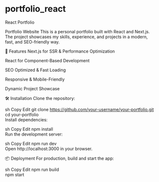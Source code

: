 # portfolio_react
React Portfolio 

Portfolio Website
This is a personal portfolio built with React and Next.js. The project showcases my skills, experience, and projects in a modern, fast, and SEO-friendly way.

🚀 Features
Next.js for SSR & Performance Optimization

React for Component-Based Development

SEO Optimized & Fast Loading

Responsive & Mobile-Friendly

Dynamic Project Showcase

🛠️ Installation
Clone the repository:

sh
Copy
Edit
git clone https://github.com/your-username/your-portfolio.git  
cd your-portfolio  
Install dependencies:

sh
Copy
Edit
npm install  
Run the development server:

sh
Copy
Edit
npm run dev  
Open http://localhost:3000 in your browser.

📦 Deployment
For production, build and start the app:

sh
Copy
Edit
npm run build  
npm start  